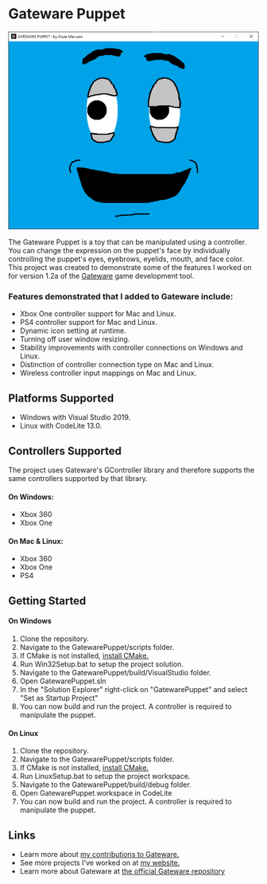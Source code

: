 # Gateware Puppet
![Image of Gateware Puppet](GatewarePuppet.png)<br>

The Gateware Puppet is a toy that can be manipulated using a controller. You can change the expression on the puppet's face by individually controlling the puppet's eyes, eyebrows, eyelids, mouth, and face color. This project was created to demonstrate some of the features I worked on for version 1.2a of the [Gateware](https://gitlab.com/gateware-development/gateware/-/releases) game development tool.

### Features demonstrated that I added to Gateware include:
- Xbox One controller support for Mac and Linux.
- PS4 controller support for Mac and Linux.
- Dynamic icon setting at runtime.
- Turning off user window resizing.
- Stability improvements with controller connections on Windows and Linux.
- Distinction of controller connection type on Mac and Linux.
- Wireless controller input mappings on Mac and Linux.

## Platforms Supported
- Windows with Visual Studio 2019.
- Linux with CodeLite 13.0.

## Controllers Supported
The project uses Gateware's GController library and therefore supports the same controllers supported by that library.

#### On Windows:
- Xbox 360
- Xbox One

#### On Mac & Linux:
- Xbox 360
- Xbox One
- PS4

## Getting Started
#### On Windows
1. Clone the repository.
2. Navigate to the GatewarePuppet/scripts folder.
3. If CMake is not installed, [install CMake.](https://cmake.org/download/)
4. Run Win32Setup.bat to setup the project solution.
5. Navigate to the GatewarePuppet/build/VisualStudio folder.
6. Open GatewarePuppet.sln
7. In the "Solution Explorer" right-click on "GatewarePuppet" and select "Set as Startup Project"
8. You can now build and run the project. A controller is required to manipulate the puppet.

#### On Linux
1. Clone the repository.
2. Navigate to the GatewarePuppet/scripts folder.
3. If CMake is not installed, [install CMake.](https://cmake.org/download/)
4. Run LinuxSetup.bat to setup the project workspace.
5. Navigate to the GatewarePuppet/build/debug folder.
6. Open GatewarePuppet.workspace in CodeLite
7. You can now build and run the project. A controller is required to manipulate the puppet.

## Links
- Learn more about [my contributions to Gateware.](https://www.ozziemerc.com/gateware)
- See more projects I've worked on at [my website.](https://www.ozziemerc.com)
- Learn more about Gateware at [the official Gateware repository](https://gitlab.com/gateware-development)
